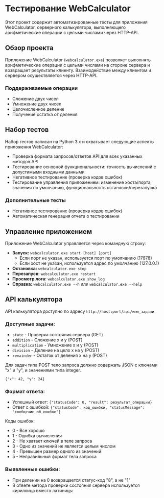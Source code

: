 <h1>Тестирование WebCalculator</h1>

<p>Этот проект содержит автоматизированные тесты для приложения WebCalculator, серверного калькулятора, выполняющего арифметические операции с целыми числами через HTTP-API.</p>

<h2>Обзор проекта</h2>

<p>Приложение WebCalculator (<code>webcalculator.exe</code>) позволяет выполнять арифметические операции с целыми числами на стороне сервера и возвращает результаты клиенту. Взаимодействие между клиентом и сервером осуществляется через HTTP-API.</p>

<h3>Поддерживаемые операции</h3>
<ul>
    <li>Сложение двух чисел</li>
    <li>Умножение двух чисел</li>
    <li>Целочисленное деление</li>
    <li>Получение остатка от деления</li>
</ul>

<h2>Набор тестов</h2>

<p>Набор тестов написан на Python 3.x и охватывает следующие аспекты приложения WebCalculator:</p>

<ul>
    <li>Проверка формата запросов/ответов API для всех указанных методов API</li>
    <li>Тестирование основной функциональности: точность вычислений с допустимыми входными данными</li>
    <li>Негативное тестирование (проверка кодов ошибок)</li>
    <li>Тестирование управления приложением: изменение хоста/порта, значения по умолчанию, функциональность остановки/перезапуска</li>
</ul>

<h3>Дополнительные тесты</h3>
<ul>
    <li>Негативное тестирование (проверка кодов ошибок)</li>
    <li>Автоматическая генерация отчета о тестировании</li>
</ul>

<h2>Управление приложением</h2>

<p>Приложение WebCalculator управляется через командную строку:</p>

<ul>
    <li><strong>Запуск:</strong> <code>webcalculator.exe start [host] [port]</code>
        <ul>
            <li>Если порт не указан, используется порт по умолчанию (17678)</li>
            <li>Если хост не указан, используется адрес по умолчанию (127.0.0.1)</li>
        </ul>
    </li>
    <li><strong>Остановка:</strong> <code>webcalculator.exe stop</code></li>
    <li><strong>Перезапуск:</strong> <code>webcalculator.exe restart</code></li>
    <li><strong>Просмотр лога:</strong> <code>webcalculator.exe show_log</code></li>
    <li><strong>Справка:</strong> <code>webcalculator.exe --h</code> или <code>webcalculator.exe --help</code></li>
</ul>

<h2>API калькулятора</h2>

<p>API калькулятора доступно по адресу <code>http://host:port/api/имя_задачи</code></p>

<h3>Доступные задачи:</h3>
<ul>
    <li><code>state</code> - Проверка состояния сервера (GET)</li>
    <li><code>addition</code> - Сложение x и y (POST)</li>
    <li><code>multiplication</code> - Умножение x и y (POST)</li>
    <li><code>division</code> - Деление на цело x на y (POST)</li>
    <li><code>remainder</code> - Остаток от деления x на y (POST)</li>
</ul>

<p>Для задач типа POST тело запроса должно содержать JSON с ключами "x" и "y", и значениями типа integer.</p>

<pre><code>{"x": 42, "y": 24}</code></pre>

<h3>Формат ответа:</h3>
<ul>
    <li>Успешный ответ: <code>{"statusCode": 0, "result": результат_операции}</code></li>
    <li>Ответ с ошибкой: <code>{"statusCode": код_ошибки, "statusMessage": "сообщение_об_ошибке"}</code></li>
</ul>

<p>Коды ошибок:</p>
<ul>
    <li>0 - Все хорошо</li>
    <li>1 - Ошибка вычисления</li>
    <li>2 - Не хватает ключей в теле запроса</li>
    <li>3 - Одно из значений не является целым числом</li>
    <li>4 - Превышен размер одного из значений</li>
    <li>5 - Неправильный формат тела запроса</li>
</ul>

<h3>Выявленные ошибки:</h3>
<ul>
    <li>При делении на 0 возвращается статус-код "8", а не "1"</li>
    <li>В ответе метода проверки состояния сервера используется кириллица вместо латиницы</li>
</ul>
